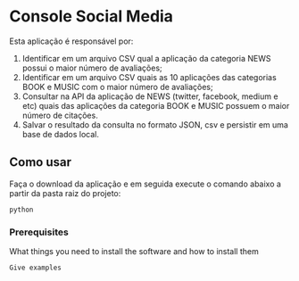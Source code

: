 # Console Social Media

Esta aplicação é responsável por:

1. Identificar em um arquivo CSV qual a aplicação da categoria NEWS possui o maior número de avaliações;
2. Identificar em um arquivo CSV quais as 10 aplicações das categorias BOOK e MUSIC com o maior número de avaliações;
3. Consultar na API da aplicação de NEWS (twitter, facebook, medium e etc) quais das aplicações da categoria BOOK e MUSIC possuem o maior número de citações.
4. Salvar o resultado da consulta no formato JSON, csv e persistir em uma base de dados local.

## Como usar

Faça o download da aplicação e em seguida execute o comando abaixo a partir da pasta raiz do projeto:

```
python 
```

### Prerequisites

What things you need to install the software and how to install them

```
Give examples
```
